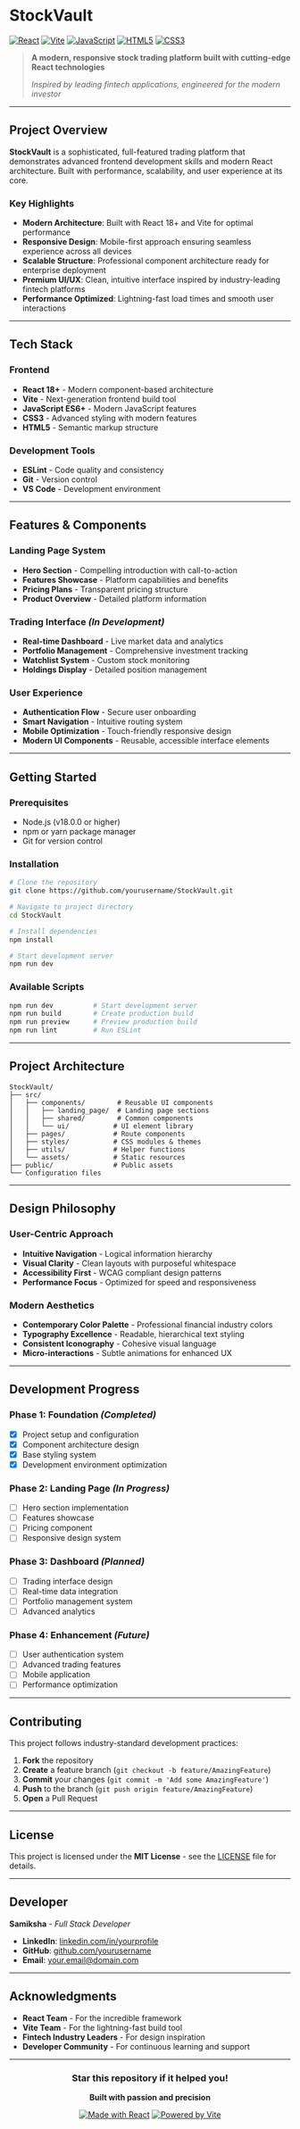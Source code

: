 # StockVault

[![React](https://img.shields.io/badge/React-20232A?style=for-the-badge&logo=react&logoColor=61DAFB)](https://reactjs.org/)
[![Vite](https://img.shields.io/badge/Vite-B73BFE?style=for-the-badge&logo=vite&logoColor=FFD62E)](https://vitejs.dev/)
[![JavaScript](https://img.shields.io/badge/JavaScript-323330?style=for-the-badge&logo=javascript&logoColor=F7DF1E)](https://developer.mozilla.org/en-US/docs/Web/JavaScript)
[![HTML5](https://img.shields.io/badge/HTML5-E34F26?style=for-the-badge&logo=html5&logoColor=white)](https://html.spec.whatwg.org/)
[![CSS3](https://img.shields.io/badge/CSS3-1572B6?style=for-the-badge&logo=css3&logoColor=white)](https://www.w3.org/Style/CSS/)

> **A modern, responsive stock trading platform built with cutting-edge React technologies**
> 
> *Inspired by leading fintech applications, engineered for the modern investor*

---

## Project Overview

**StockVault** is a sophisticated, full-featured trading platform that demonstrates advanced frontend development skills and modern React architecture. Built with performance, scalability, and user experience at its core.

### Key Highlights
- **Modern Architecture**: Built with React 18+ and Vite for optimal performance
- **Responsive Design**: Mobile-first approach ensuring seamless experience across all devices
- **Scalable Structure**: Professional component architecture ready for enterprise deployment
- **Premium UI/UX**: Clean, intuitive interface inspired by industry-leading fintech platforms
- **Performance Optimized**: Lightning-fast load times and smooth user interactions

---

## Tech Stack

### Frontend
- **React 18+** - Modern component-based architecture
- **Vite** - Next-generation frontend build tool
- **JavaScript ES6+** - Modern JavaScript features
- **CSS3** - Advanced styling with modern features
- **HTML5** - Semantic markup structure

### Development Tools
- **ESLint** - Code quality and consistency
- **Git** - Version control
- **VS Code** - Development environment

---

## Features & Components

### Landing Page System
- **Hero Section** - Compelling introduction with call-to-action
- **Features Showcase** - Platform capabilities and benefits
- **Pricing Plans** - Transparent pricing structure
- **Product Overview** - Detailed platform information

### Trading Interface *(In Development)*
- **Real-time Dashboard** - Live market data and analytics
- **Portfolio Management** - Comprehensive investment tracking
- **Watchlist System** - Custom stock monitoring
- **Holdings Display** - Detailed position management

### User Experience
- **Authentication Flow** - Secure user onboarding
- **Smart Navigation** - Intuitive routing system
- **Mobile Optimization** - Touch-friendly responsive design
- **Modern UI Components** - Reusable, accessible interface elements

---

## Getting Started

### Prerequisites
- Node.js (v18.0.0 or higher)
- npm or yarn package manager
- Git for version control

### Installation

```bash
# Clone the repository
git clone https://github.com/yourusername/StockVault.git

# Navigate to project directory
cd StockVault

# Install dependencies
npm install

# Start development server
npm run dev
```

### Available Scripts

```bash
npm run dev          # Start development server
npm run build        # Create production build
npm run preview      # Preview production build
npm run lint         # Run ESLint
```

---

## Project Architecture

```
StockVault/
├── src/
│   ├── components/        # Reusable UI components
│   │   ├── landing_page/  # Landing page sections
│   │   ├── shared/        # Common components
│   │   └── ui/           # UI element library
│   ├── pages/            # Route components
│   ├── styles/           # CSS modules & themes
│   ├── utils/            # Helper functions
│   └── assets/           # Static resources
├── public/               # Public assets
└── Configuration files
```

---

## Design Philosophy

### User-Centric Approach
- **Intuitive Navigation** - Logical information hierarchy
- **Visual Clarity** - Clean layouts with purposeful whitespace
- **Accessibility First** - WCAG compliant design patterns
- **Performance Focus** - Optimized for speed and responsiveness

### Modern Aesthetics
- **Contemporary Color Palette** - Professional financial industry colors
- **Typography Excellence** - Readable, hierarchical text styling
- **Consistent Iconography** - Cohesive visual language
- **Micro-interactions** - Subtle animations for enhanced UX

---

## Development Progress

### Phase 1: Foundation *(Completed)*
- [x] Project setup and configuration
- [x] Component architecture design
- [x] Base styling system
- [x] Development environment optimization

### Phase 2: Landing Page *(In Progress)*
- [ ] Hero section implementation
- [ ] Features showcase
- [ ] Pricing component
- [ ] Responsive design system

### Phase 3: Dashboard *(Planned)*
- [ ] Trading interface design
- [ ] Real-time data integration
- [ ] Portfolio management system
- [ ] Advanced analytics

### Phase 4: Enhancement *(Future)*
- [ ] User authentication system
- [ ] Advanced trading features
- [ ] Mobile application
- [ ] Performance optimization

---

## Contributing

This project follows industry-standard development practices:

1. **Fork** the repository
2. **Create** a feature branch (`git checkout -b feature/AmazingFeature`)
3. **Commit** your changes (`git commit -m 'Add some AmazingFeature'`)
4. **Push** to the branch (`git push origin feature/AmazingFeature`)
5. **Open** a Pull Request

---

## License

This project is licensed under the **MIT License** - see the [LICENSE](LICENSE) file for details.

---

## Developer

**Samiksha** - *Full Stack Developer*

- **LinkedIn**: [linkedin.com/in/yourprofile](https://linkedin.com/in/yourprofile)
- **GitHub**: [github.com/yourusername](https://github.com/yourusername)
- **Email**: [your.email@domain.com](mailto:your.email@domain.com)

---

## Acknowledgments

- **React Team** - For the incredible framework
- **Vite Team** - For the lightning-fast build tool
- **Fintech Industry Leaders** - For design inspiration
- **Developer Community** - For continuous learning and support

---

<div align="center">

### **Star this repository if it helped you!**

**Built with passion and precision**

[![Made with React](https://img.shields.io/badge/Made%20with-React-61DAFB?style=flat-square&logo=react)](https://reactjs.org/)
[![Powered by Vite](https://img.shields.io/badge/Powered%20by-Vite-646CFF?style=flat-square&logo=vite)](https://vitejs.dev/)

</div>